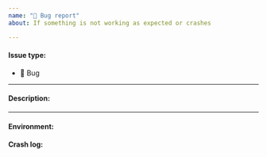 ```yaml
---
name: "🐛 Bug report"
about: If something is not working as expected or crashes

---
```


#### Issue type:

- :bug: Bug <!--Don't change this issue type!-->

____
#### Description:

<!--A clear and concise description of what the bug is.-->

____
#### Environment:

<!--Output of the `comunica-sparql -v` command.-->
<!--If running in a development environment, this must be the output of `node ./packages/actor-init-query/bin/query.js -v`-->

#### Crash log:

<!--Only required for crashes.-->
<!--Don't paste contents here directly, but use something like http://pastebin.com/-->
